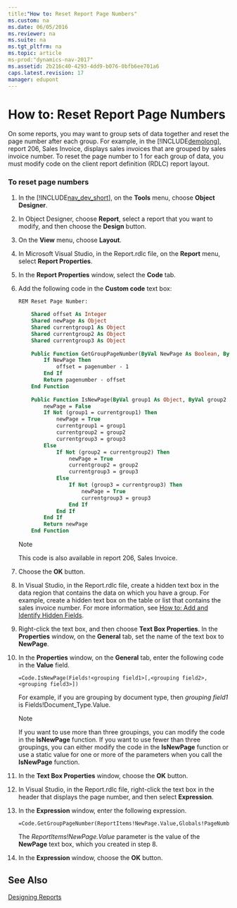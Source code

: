 ```yaml
---
title:"How to: Reset Report Page Numbers"
ms.custom: na
ms.date: 06/05/2016
ms.reviewer: na
ms.suite: na
ms.tgt_pltfrm: na
ms.topic: article
ms-prod:"dynamics-nav-2017"
ms.assetid: 2b216c40-4293-4dd9-b076-0bfb6ee701a6
caps.latest.revision: 17
manager: edupont
---
```

# How to: Reset Report Page Numbers
On some reports, you may want to group sets of data together and reset the page number after each group. For example, in the [!INCLUDE[demolong](includes/demolong_md.md)], report 206, Sales Invoice, displays sales invoices that are grouped by sales invoice number. To reset the page number to 1 for each group of data, you must modify code on the client report definition \(RDLC\) report layout.  
  
### To reset page numbers  
  
1.  In the [!INCLUDE[nav_dev_short](includes/nav_dev_short_md.md)], on the **Tools** menu, choose **Object Designer**.  
  
2.  In Object Designer, choose **Report**, select a report that you want to modify, and then choose the **Design** button.  
  
3.  On the **View** menu, choose **Layout**.  
  
4.  In Microsoft Visual Studio, in the Report.rdlc file, on the **Report** menu, select **Report Properties**.  
  
5.  In the **Report Properties** window, select the **Code** tab.  
  
6.  Add the following code in the **Custom code** text box:  
  
    ```vb  
    REM Reset Page Number:  
  
        Shared offset As Integer  
        Shared newPage As Object  
        Shared currentgroup1 As Object  
        Shared currentgroup2 As Object  
        Shared currentgroup3 As Object  
  
        Public Function GetGroupPageNumber(ByVal NewPage As Boolean, ByVal pagenumber As Integer) As Object  
            If NewPage Then  
                offset = pagenumber - 1  
            End If  
            Return pagenumber - offset  
        End Function  
  
        Public Function IsNewPage(ByVal group1 As Object, ByVal group2 As Object, ByVal group3 As Object) As Boolean  
            newPage = False  
            If Not (group1 = currentgroup1) Then  
                newPage = True  
                currentgroup1 = group1  
                currentgroup2 = group2  
                currentgroup3 = group3  
            Else  
                If Not (group2 = currentgroup2) Then  
                    newPage = True  
                    currentgroup2 = group2  
                    currentgroup3 = group3  
                Else  
                    If Not (group3 = currentgroup3) Then  
                        newPage = True  
                        currentgroup3 = group3  
                    End If  
                End If  
            End If  
            Return newPage  
        End Function  
    ```  
  
    > [!NOTE]  
    >  This code is also available in report 206, Sales Invoice.  
  
7.  Choose the **OK** button.  
  
8.  In Visual Studio, in the Report.rdlc file, create a hidden text box in the data region that contains the data on which you have a group. For example, create a hidden text box on the table or list that contains the sales invoice number. For more information, see [How to: Add and Identify Hidden Fields](../Topic/How%20to:%20Add%20and%20Identify%20Hidden%20Fields.md).  
  
9. Right\-click the text box, and then choose **Text Box Properties**. In the **Properties** window, on the **General** tab, set the name of the text box to **NewPage**.  
  
10. In the **Properties** window, on the **General** tab, enter the following code in the **Value** field.  
  
    ```  
    =Code.IsNewPage(Fields!<grouping field1>[,<grouping field2>,<grouping field3>])  
    ```  
  
     For example, if you are grouping by document type, then *grouping field1* is Fields\!Document\_Type.Value.  
  
    > [!NOTE]  
    >  If you want to use more than three groupings, you can modify the code in the **IsNewPage** function. If you want to use fewer than three groupings, you can either modify the code in the **IsNewPage** function or use a static value for one or more of the parameters when you call the **IsNewPage** function.  
  
11. In the **Text Box Properties** window, choose the **OK** button.  
  
12. In Visual Studio, in the Report.rdlc file, right\-click the text box in the header that displays the page number, and then select **Expression**.  
  
13. In the **Expression** window, enter the following expression.  
  
    ```  
    =Code.GetGroupPageNumber(ReportItems!NewPage.Value,Globals!PageNumber)  
    ```  
  
     The *ReportItems\!NewPage.Value* parameter is the value of the **NewPage** text box, which you created in step 8.  
  
14. In the **Expression** window, choose the **OK** button.  
  
## See Also  
 [Designing Reports](Designing-Reports.md)